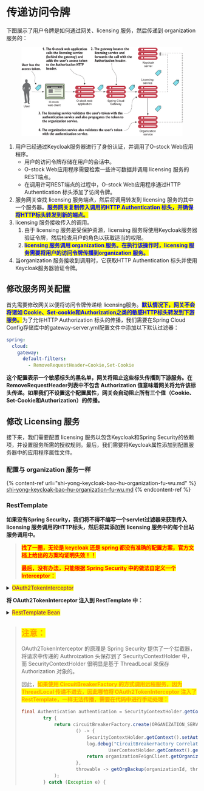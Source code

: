 # 传递访问令牌

下图展示了用户令牌是如何通过网关、licensing 服务，然后传递到 organization 服务的：

<figure><img src="../../../../.gitbook/assets/image (1) (1) (1) (1).png" alt=""><figcaption></figcaption></figure>

1. 用户已经通过Keycloak服务器进行了身份认证，并调用了O-stock Web应用程序。
   * 用户的访问令牌存储在用户的会话中。
   * O-stock Web应用程序需要检索一些许可数据并调用 licensing 服务的REST端点。
   * 在调用许可REST端点的过程中，O-stock Web应用程序通过HTTP Authentication 标头添加了访问令牌。
2. 服务网关查找 licensing 服务端点，然后将调用转发到 licensing 服务的其中一个服务器。<mark style="color:blue;">**服务网关复制传入调用的HTTP Authentication 标头，并确保将HTTP标头转发到新的端点。**</mark>
3. licensing 服务接收传入的调用。
   1. 由于 licensing 服务是受保护资源，licensing 服务将使用Keycloak服务器验证令牌，然后检查用户的角色以获取适当的权限。
   2. <mark style="color:blue;">**licensing 服务调用 organization 服务。在执行该操作时，licensing 服务需要将用户的访问令牌传播到organization 服务。**</mark>
4. 当organization 服务接收到调用时，它获取HTTP Authentication 标头并使用Keycloak服务器验证令牌。

## 修改服务网关配置

首先需要修改网关以便将访问令牌传递给 licensing服务。<mark style="color:blue;">**默认情况下，网关不会将诸如 Cookie、Set-cookie和Authorization之类的敏感HTTP标头转发到下游服务。**</mark>为了允许HTTP Authorization 标头的传播，我们需要在Spring Cloud Config存储库中的gateway-server.yml配置文件中添加以下默认过滤器：

```yaml
spring:
  cloud:
    gateway:
      default-filters:
        - RemoveRequestHeader=Cookie,Set-Cookie
```

**这个配置表示一个敏感标头的黑名单，网关将阻止这些标头传播到下游服务。在RemoveRequestHeader列表中不包含 Authorization 值意味着网关将允许该标头传递。如果我们不设置这个配置属性，网关会自动阻止所有三个值（Cookie、Set-Cookie和Authorization）的传播。**

## 修改 Licensing 服务

接下来，我们需要配置 licensing 服务以包含Keycloak和Spring Security的依赖项，并设置服务所需的授权规则。最后，我们需要将Keycloak属性添加到配置服务器中的应用程序属性文件。

### 配置与 organization 服务一样

{% content-ref url="shi-yong-keycloak-bao-hu-organization-fu-wu.md" %}
[shi-yong-keycloak-bao-hu-organization-fu-wu.md](shi-yong-keycloak-bao-hu-organization-fu-wu.md)
{% endcontent-ref %}

### RestTemplate

**如果没有Spring Security，我们将不得不编写一个servlet过滤器来获取传入 licensing 服务调用的HTTP标头，然后将其添加到 licensing 服务中的每个出站服务调用中。**

> <mark style="color:red;">**找了一圈，无论是 keycloak 还是 spring 都没有准确的配置方案，官方文档上给出的方案均证明失效！！**</mark>
>
> <mark style="color:red;">**最后，没有办法，只能根据 Spring Security 中的做法自定义一个 Interceptor：**</mark>

<details>

<summary><mark style="color:purple;">OAuth2TokenInterceptor</mark> </summary>

```java
@Component
public class OAuth2TokenInterceptor implements
        ClientHttpRequestInterceptor, RequestInterceptor {
    @Override
    public ClientHttpResponse intercept(
            HttpRequest request, byte[] body,
            ClientHttpRequestExecution execution)
            throws IOException {

        String token = getToken();
        if (token != null)
            request.getHeaders().setBearerAuth(token);
        return execution.execute(request, body);
    }

    @Override
    public void apply(RequestTemplate template) {
        String token = getToken();
        if (token != null)
            template.header(HttpHeaders.AUTHORIZATION, "Bearer " + token);
    }

    private String getToken() {
        Authentication authentication = SecurityContextHolder
                .getContext().getAuthentication();
        if (authentication != null) {
            Object credentials = authentication.getCredentials();
            if (credentials instanceof AbstractOAuth2Token) {
                AbstractOAuth2Token token = (AbstractOAuth2Token)
                        credentials;
                return token.getTokenValue();
            }
        }
        return null;
    }
}
```

</details>

**将 OAuth2TokenInterceptor 注入到 RestTemplate 中：**

<details>

<summary><mark style="color:purple;">RestTemplate Bean</mark></summary>

```
@Bean
@LoadBalanced
public RestTemplate restTemplate() {
    RestTemplate template = new RestTemplate();
    List<ClientHttpRequestInterceptor> interceptors = template.getInterceptors();
    // Adds UserContextInterceptor to the RestTemplate instance
    if (interceptors == null) {
        interceptors = Arrays.asList(oAuth2TokenInterceptor, userContextInterceptor);
        template.setInterceptors(interceptors);
    } else {
        interceptors.add(oAuth2TokenInterceptor);
        interceptors.add(userContextInterceptor);
        template.setInterceptors(interceptors);
    }
    return template;
}
```

</details>

> ## <mark style="color:orange;">**注意：**</mark>
>
> OAuth2TokenInterceptor 的原理是 Spring Security 提供了一个拦截器，将请求中传递的 Authroization 头保存到了 SecurityContextHolder 中，而 SecurityContextHolder 很明显是基于 ThreadLocal 来保存Authorization 对象的。
>
> 因此，<mark style="color:orange;">**如果使用 CircuitBreakerFactory 的方式调用远程服务，因为 ThreadLocal 传递不进去，因此哪怕将 OAuth2TokenInterceptor 注入了 RestTemplate，一样无法传播，需要在代码中进行手动处理：**</mark>
>
> ```java
> final Authentication authentication = SecurityContextHolder.getContext().getAuthentication();
>         try {
>             return circuitBreakerFactory.create(ORGANIZATION_SERVICE).run(
>                     () -> {
>                         SecurityContextHolder.getContext().setAuthentication(authentication);
>                         log.debug("CircuitBreakerFactory Correlation id: {}",
>                                 UserContextHolder.getContext().getCorrelationId());
>                         return organizationFeignClient.getOrganization(organizationId);
>                     },
>                     throwable -> getOrgBackup(organizationId, throwable)
>             );
>         } catch (Exception e) {
> ```
